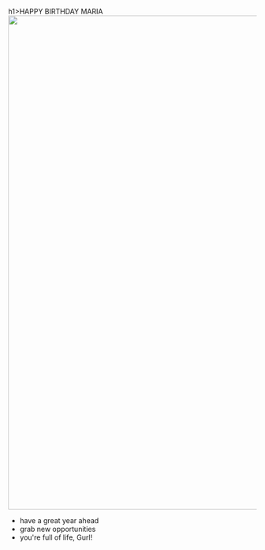 h1>HAPPY BIRTHDAY MARIA</h1>
<img src="https://www.deliciaecakes.com/static/53adc9ce66ac9f08b0fb2785a849569a/e557c/3d-2646.webp" height="1000"/>
<ul>
    <li>have a great year ahead</li>
    <li> grab new opportunities</li>
    <li>you're full of life, Gurl!</li>
</ul>
